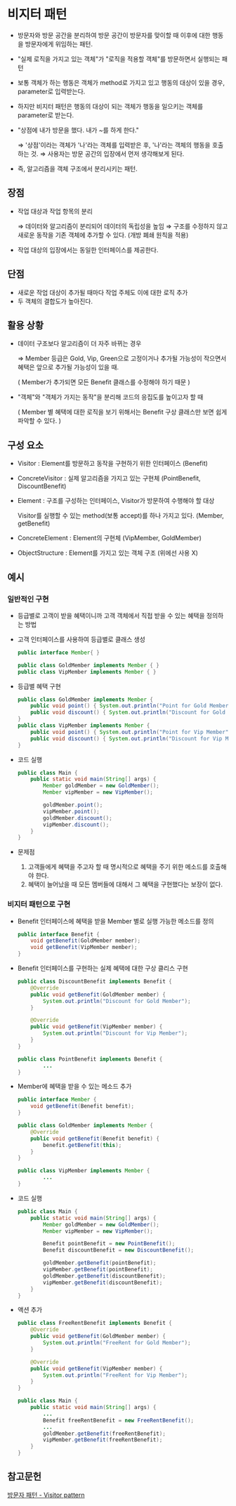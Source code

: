 # 비지터 패턴

- 방문자와 방문 공간을 분리하여
방문 공간이 방문자를 맞이할 때
이후에 대한 행동을 방문자에게 위임하는 패턴.

- "실제 로직을 가지고 있는 객체"가 "로직을 적용할 객체"를 방문하면서 실행되는 패턴

- 보통 객체가 하는 행동은 객체가 method로 가지고 있고
행동의 대상이 있을 경우, parameter로 입력받는다.
- 하지만 비지터 패턴은 행동의 대상이 되는 객체가
행동을 일으키는 객체를 parameter로 받는다.
- "상점에 내가 방문을 했다. 내가 ~를 하게 한다."

    ⇒ '상점'이라는 객체가 '나'라는 객체를 입력받은 후, '나'라는 객체의 행동을 호출하는 것.
    ⇒ 사용자는 방문 공간의 입장에서 먼저 생각해보게 된다.

- 즉, 알고리즘을 객체 구조에서 분리시키는 패턴.

## 장점

- 작업 대상과 작업 항목의 분리

    ⇒ 데이터와 알고리즘이 분리되어 데이터의 독립성을 높임
    ⇒ 구조를 수정하지 않고 새로운 동작을 기존 객체에 추가할 수 있다. (개방 폐쇄 원칙을 적용)

- 작업 대상의 입장에서는 동일한 인터페이스를 제공한다.

## 단점

- 새로운 작업 대상이 추가될 때마다 작업 주체도 이에 대한 로직 추가
- 두 객체의 결합도가 높아진다.

## 활용 상황

- 데이터 구조보다 알고리즘이 더 자주 바뀌는 경우

    ⇒ Member 등급은 Gold, Vip, Green으로 고정이거나 추가될 가능성이 작으면서
    혜택은 앞으로 추가될 가능성이 있을 때.

    ( Member가 추가되면 모든 Benefit 클래스를 수정해야 하기 때문 )

- "객체"와 "객체가 가지는 동작"을 분리해 코드의 응집도를 높이고자 할 때

    ( Member 별 혜택에 대한 로직을 보기 위해서는 Benefit 구상 클래스만 보면 쉽게 파악할 수 있다. )

## 구성 요소

- Visitor : Element를 방문하고 동작을 구현하기 위한 인터페이스 (Benefit)
- ConcreteVisitor : 실제 알고리즘을 가지고 있는 구현체 (PointBenefit, DiscountBenefit)
- Element : 구조를 구성하는 인터페이스, Visitor가 방문하여 수행해야 할 대상

    Visitor를 실행할 수 있는 method(보통 accept)를 하나 가지고 있다. (Member, getBenefit)

- ConcreteElement : Element의 구현체 (VipMember, GoldMember)
- ObjectStructure : Element를 가지고 있는 객체 구조 (위에선 사용 X)

## 예시

### 일반적인 구현

- 등급별로 고객이 받을 혜택이니까 고객 객체에서 직접 받을 수 있는 혜택을 정의하는 방법

- 고객 인터페이스를 사용하여 등급별로 클래스 생성

    ```java
    public interface Member{ }

    public class GoldMember implements Member { }
    public class VipMember implements Member { }
    ```

- 등급별 혜택 구현

    ```java
    public class GoldMember implements Member {
        public void point() { System.out.println("Point for Gold Member"); }
        public void discount() { System.out.println("Discount for Gold Member"); }
    }
    public class VipMember implements Member {
        public void point() { System.out.println("Point for Vip Member"); }
        public void discount() { System.out.println("Discount for Vip Member"); }
    }
    ```

- 코드 실행

    ```java
    public class Main {
        public static void main(String[] args) {
            Member goldMember = new GoldMember();
            Member vipMember = new VipMember();

            goldMember.point();
            vipMember.point();
            goldMember.discount();
            vipMember.discount();
        }
    }
    ```

- 문제점
    1. 고객들에게 혜택을 주고자 할 때 명시적으로 혜택을 주기 위한 메소드를 호출해야 한다.
    2. 혜택이 늘어났을 때 모든 멤버들에 대해서 그 혜택을 구현했다는 보장이 없다.

### 비지터 패턴으로 구현

- Benefit 인터페이스에 혜택을 받을 Member 별로 실행 가능한 메소드를 정의

    ```java
    public interface Benefit {
        void getBenefit(GoldMember member);
        void getBenefit(VipMember member);
    }
    ```

- Benefit 인터페이스를 구현하는 실제 혜택에 대한 구상 클리스 구현

    ```java
    public class DiscountBenefit implements Benefit {
        @Override
        public void getBenefit(GoldMember member) {
            System.out.println("Discount for Gold Member");
        }

        @Override
        public void getBenefit(VipMember member) {
            System.out.println("Discount for Vip Member");
        }
    }

    public class PointBenefit implements Benefit {
    		...
    }
    ```

- Member에 혜택을 받을 수 있는 메소드 추가

    ```java
    public interface Member {
        void getBenefit(Benefit benefit);
    }
    ```

    ```java
    public class GoldMember implements Member {
        @Override
        public void getBenefit(Benefit benefit) {
            benefit.getBenefit(this);
        }
    }

    public class VipMember implements Member {
    		...
    }
    ```

- 코드 실행

    ```java
    public class Main {
        public static void main(String[] args) {
            Member goldMember = new GoldMember();
            Member vipMember = new VipMember();

            Benefit pointBenefit = new PointBenefit();
            Benefit discountBenefit = new DiscountBenefit();

            goldMember.getBenefit(pointBenefit);
            vipMember.getBenefit(pointBenefit);
            goldMember.getBenefit(discountBenefit);
            vipMember.getBenefit(discountBenefit);
        }
    }
    ```

- 액션 추가

    ```java
    public class FreeRentBenefit implements Benefit {
        @Override
        public void getBenefit(GoldMember member) {
            System.out.println("FreeRent for Gold Member");
        }

        @Override
        public void getBenefit(VipMember member) {
            System.out.println("FreeRent for Vip Member");
        }
    }
    ```

    ```java
    public class Main {
        public static void main(String[] args) {
            ...
            Benefit freeRentBenefit = new FreeRentBenefit();
            ...
            goldMember.getBenefit(freeRentBenefit);
            vipMember.getBenefit(freeRentBenefit);
        }
    }
    ```

## 참고문헌

[방문자 패턴 - Visitor pattern](https://thecodinglog.github.io/design/2019/10/29/visitor-pattern.html)